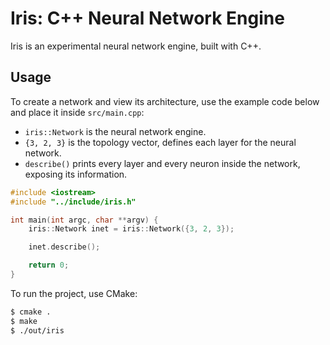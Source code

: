 # Iris: C++ Neural Network Engine

Iris is an experimental neural network engine, built with C++.

## Usage

To create a network and view its architecture, use the example code below and place it inside `src/main.cpp`:

- `iris::Network` is the  neural network engine.
- `{3, 2, 3}` is the topology vector, defines each layer for the neural network.
- `describe()` prints every layer and every neuron inside the network, exposing its information.

```cpp
#include <iostream>
#include "../include/iris.h"

int main(int argc, char **argv) {
    iris::Network inet = iris::Network({3, 2, 3});

    inet.describe();

    return 0;
}
```

To run the project, use CMake:

```sh
$ cmake .
$ make
$ ./out/iris
``` 
